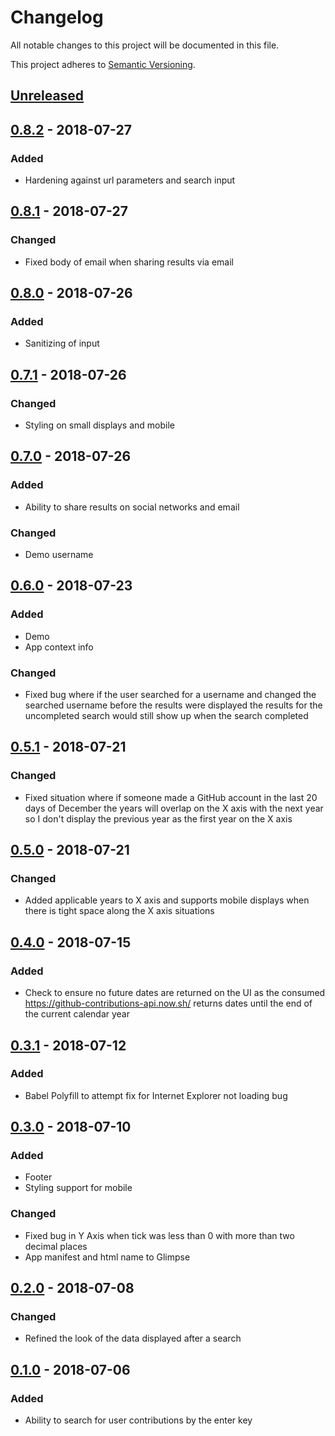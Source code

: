 # Changelog
All notable changes to this project will be documented in this file.

This project adheres to [Semantic Versioning](https://semver.org/spec/v2.0.0.html).

## [Unreleased]

## [0.8.2] - 2018-07-27
### Added
- Hardening against url parameters and search input

## [0.8.1] - 2018-07-27
### Changed
- Fixed body of email when sharing results via email

## [0.8.0] - 2018-07-26
### Added
- Sanitizing of input

## [0.7.1] - 2018-07-26
### Changed
- Styling on small displays and mobile

## [0.7.0] - 2018-07-26
### Added
- Ability to share results on social networks and email

### Changed
- Demo username

## [0.6.0] - 2018-07-23
### Added
- Demo
- App context info

### Changed
- Fixed bug where if the user searched for a username and changed the searched username before the
results were displayed the results for the uncompleted search would still show up when the search
completed

## [0.5.1] - 2018-07-21
### Changed
- Fixed situation where if someone made a GitHub account in the last 20 days of December the years
will overlap on the X axis with the next year so I don't display the previous year as the first
year on the X axis

## [0.5.0] - 2018-07-21
### Changed
- Added applicable years to X axis and supports mobile displays when there is tight space along the
X axis situations

## [0.4.0] - 2018-07-15
### Added
- Check to ensure no future dates are returned on the UI as the consumed
https://github-contributions-api.now.sh/ returns dates until the end of the current calendar year

## [0.3.1] - 2018-07-12
### Added
- Babel Polyfill to attempt fix for Internet Explorer not loading bug

## [0.3.0] - 2018-07-10
### Added
- Footer
- Styling support for mobile

### Changed
- Fixed bug in Y Axis when tick was less than 0 with more than two decimal places
- App manifest and html name to Glimpse

## [0.2.0] - 2018-07-08
### Changed
- Refined the look of the data displayed after a search

## [0.1.0] - 2018-07-06
### Added
- Ability to search for user contributions by the enter key

[Unreleased]: https://github.com/matt-jarrett/glimpse/compare/v0.8.2...master
[0.8.2]: https://github.com/matt-jarrett/glimpse/compare/v0.8.1...v0.8.2
[0.8.1]: https://github.com/matt-jarrett/glimpse/compare/v0.8.0...v0.8.1
[0.8.0]: https://github.com/matt-jarrett/glimpse/compare/v0.7.1...v0.8.0
[0.7.1]: https://github.com/matt-jarrett/glimpse/compare/v0.7.0...v0.7.1
[0.7.0]: https://github.com/matt-jarrett/glimpse/compare/v0.6.0...v0.7.0
[0.6.0]: https://github.com/matt-jarrett/glimpse/compare/v0.5.1...v0.6.0
[0.5.1]: https://github.com/matt-jarrett/glimpse/compare/v0.5.0...v0.5.1
[0.5.0]: https://github.com/matt-jarrett/glimpse/compare/v0.4.0...v0.5.0
[0.4.0]: https://github.com/matt-jarrett/glimpse/compare/v0.3.1...v0.4.0
[0.3.1]: https://github.com/matt-jarrett/glimpse/compare/v0.3.0...v0.3.1
[0.3.0]: https://github.com/matt-jarrett/glimpse/compare/v0.2.0...v0.3.0
[0.2.0]: https://github.com/matt-jarrett/glimpse/compare/v0.1.0...v0.2.0
[0.1.0]: https://github.com/matt-jarrett/glimpse/releases/tag/v0.1.0
